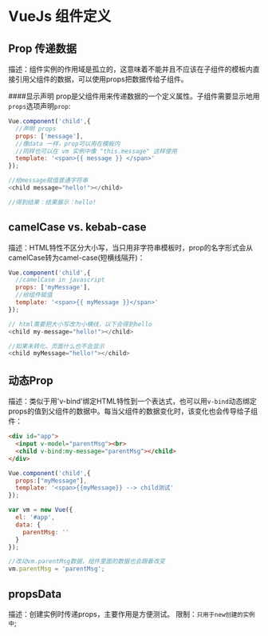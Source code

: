 # VueJs 组件定义

## Prop 传递数据
描述：组件实例的作用域是孤立的，这意味着不能并且不应该在子组件的模板内直接引用父组件的数据，可以使用props把数据传给子组件。

####显示声明
prop是父组件用来传递数据的一个定义属性。子组件需要显示地用`props`选项声明`prop`:

```javascript
Vue.component('child',{
  //声明 props
  props: ['message'],
  //像data 一样，prop可以用在模板内
  //同样也可以在 vm 实例中像 "this.message" 这样使用
  template: '<span>{{ message }} </span>'
});

//给message赋值普通字符串
<child message="hello!"></child>

//得到结果：结果展示：hello!
```

## camelCase vs. kebab-case
描述：HTML特性不区分大小写，当只用非字符串模板时，prop的名字形式会从camelCase转为camel-case(短横线隔开)：
```javascript
Vue.component('child',{
  //camelCase in javascript
  props: ['myMessage'],
  //给组件赋值
  template: '<span>{{ myMessage }}</span>'
});

// html需要把大小写改为小横线，以下会得到hello
<child my-message="hello!"></child>

//如果未转化，页面什么也不会显示
<child myMessage="hello!"></child>
```

## 动态Prop
描述：类似于用'v-bind'绑定HTML特性到一个表达式，也可以用`v-bind`动态绑定props的值到父组件的数据中。每当父组件的数据变化时，该变化也会传导给子组件：
```html
<div id="app">
  <input v-model="parentMsg"><br>
  <child v-bind:my-message="parentMsg"></child>
</div>
```
```javascript
Vue.component('child',{
  props:["myMessage"],
  template: '<span>{{myMessage}} --> child测试'
});

var vm = new Vue({
  el: '#app',
  data: {
    parentMsg: ''
  }
});

//改动vm.parentMsg数据，组件里面的数据也会跟着改变
vm.parentMsg = 'parentMsg';
```

## propsData
描述：创建实例时传递props，主要作用是方便测试。
限制：`只用于new创建的实例中`;
